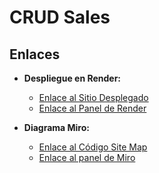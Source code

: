 # CRUD Sales

## Enlaces

- **Despliegue en Render:**
  - [Enlace al Sitio Desplegado](https://crud-sales.onrender.com/)
  - [Enlace al Panel de Render](https://dashboard.render.com/)

- **Diagrama Miro:**
  - [Enlace al Código Site Map](https://miro.com/app/board/uXjVMtMwTMs=/)
  - [Enlace al panel de Miro](https://miro.com/app/board)
